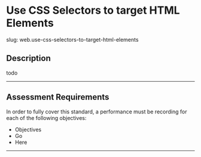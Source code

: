 
# Use CSS Selectors to target HTML Elements

slug: web.use-css-selectors-to-target-html-elements

## Description
todo

---
## Assessment Requirements
In order to fully cover this standard, a performance must be recording for each of the following objectives:

- Objectives
- Go
- Here


---
